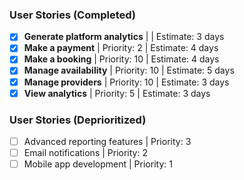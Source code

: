 ### User Stories (Completed)
- [x] **Generate platform analytics** | | Estimate: 3 days
- [x] **Make a payment** | Priority: 2 | Estimate: 4 days
- [x] **Make a booking** | Priority: 10 | Estimate: 4 days
- [x] **Manage availability** | Priority: 10 | Estimate: 5 days
- [x] **Manage providers** | Priority: 10 | Estimate: 3 days
- [x] **View analytics** | Priority: 5 | Estimate: 3 days

### User Stories (Deprioritized)
- [ ] Advanced reporting features | Priority: 3
- [ ] Email notifications | Priority: 2
- [ ] Mobile app development | Priority: 1